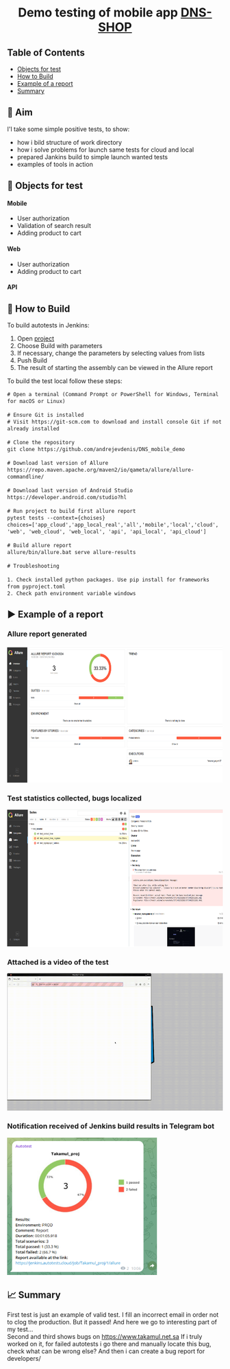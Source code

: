 <h1 align="center">Demo testing of mobile app <a href="https://www.dns-shop.ru/" target="_blank">DNS-SHOP</a> 



## Table of Contents
- [Objects for test](#-objects-for-test)
- [How to Build](#-how-to-build)
- [Example of a report](#%EF%B8%8F-example-of-a-report)
- [Summary](#-summary)

## 🎯 Aim
I'l take some simple positive tests, to show:
- how i bild structure of work directory
- how i solve problems for launch same tests for cloud and local
- prepared Jankins build to simple launch wanted tests
- examples of tools in action 

## 🎯 Objects for test
#### Mobile
- User authorization
- Validation of search result
- Adding product to cart
#### Web
- User authorization
- Adding product to cart

#### API

## 📝 How to Build

To build autotests in Jenkins:
1. Open [project](https://jenkins.autotests.cloud/job/DNS_mobile/)
2. Choose Build with parameters
3. If necessary, change the parameters by selecting values from lists
4. Push Build
5. The result of starting the assembly can be viewed in the Allure report

To build the test local follow these steps:
```shell
# Open a terminal (Command Prompt or PowerShell for Windows, Terminal for macOS or Linux)

# Ensure Git is installed
# Visit https://git-scm.com to download and install console Git if not already installed

# Clone the repository
git clone https://github.com/andrejevdenis/DNS_mobile_demo

# Download last version of Allure
https://repo.maven.apache.org/maven2/io/qameta/allure/allure-commandline/

# Download last version of Android Studio
https://developer.android.com/studio?hl

# Run project to build first allure report
pytest tests --context={choises}
choices=['app_cloud','app_local_real','all','mobile','local','cloud', 'web', 'web_cloud', 'web_local', 'api', 'api_local', 'api_cloud']

# Build allure report
allure/bin/allure.bat serve allure-results

# Troubleshooting 

1. Check installed python packages. Use pip install for frameworks from pyproject.toml
2. Check path environment variable windows
```
## ▶️ Example of a report
### Allure report generated
<img src="https://github.com/andrejevdenis/Takamul_proj/blob/master/Icons/Allure1.png" width="630" height="320"/>

### Test statistics collected, bugs localized
<img src="https://github.com/andrejevdenis/Takamul_proj/blob/master/Icons/Allure2.png" width="630" height="320"/>

### Attached is a video of the test
<img src="https://github.com/andrejevdenis/Takamul_proj/blob/master/Icons/Allure3.gif" width="630" height="320"/>

### Notification received of Jenkins build results in Telegram bot
<img src="https://github.com/andrejevdenis/Takamul_proj/blob/master/Icons/Telegram.png" width="350" height="320"/>

## 📈 Summary
First test is just an example of valid test. I fill an incorrect email in order not to clog the production. But it passed! And here we go to interesting part of my test...  
Second and third shows bugs on https://www.takamul.net.sa
If i truly worked on it, for failed autotests i go there and manually locate this bug, check what can be wrong else? And then i can create a bug report for developers/

